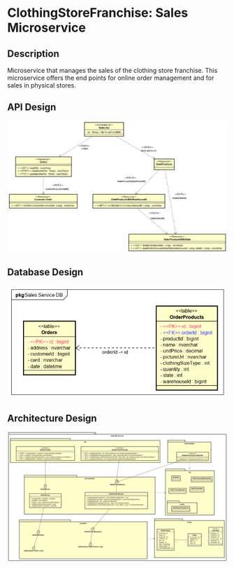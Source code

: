 # ClothingStoreFranchise: Sales Microservice

**Description**
----------------

Microservice that manages the sales of the clothing store franchise. This microservice offers the end points for online order management and for sales in physical stores.

**API Design**
----------------

![apiDesign](https://github.com/ClothingStoreFranchise/ClothingStoreFranchise.Spring.Sales/blob/develop/figures/salesApi.png)

**Database Design**
----------------

![databaseDesign](https://github.com/ClothingStoreFranchise/ClothingStoreFranchise.Spring.Sales/blob/develop/figures/SalesDB.png)

**Architecture Design**
----------------

![architectureDesign](https://github.com/ClothingStoreFranchise/ClothingStoreFranchise.Spring.Sales/blob/develop/figures/SalesComponent.png)
